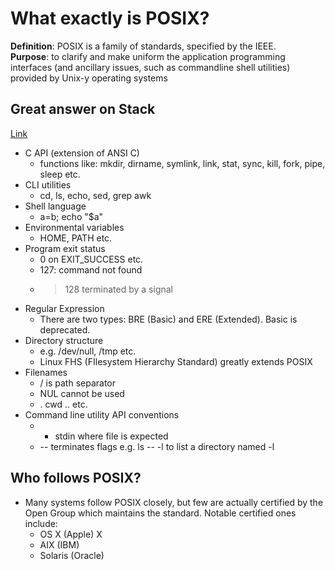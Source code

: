 # What exactly is POSIX?  
**Definition**: POSIX is a family of standards, specified by the IEEE.  
**Purpose**: to clarify and make uniform the application programming interfaces (and ancillary issues, such as commandline shell utilities) provided by Unix-y operating systems  
## Great answer on Stack 
[Link](https://stackoverflow.com/a/31865755/6708274)  
* C API (extension of ANSI C)
	* functions like: mkdir, dirname, symlink, link, stat, sync, kill, fork, pipe, sleep etc.
* CLI utilities
	* cd, ls, echo, sed, grep awk
* Shell language
	* a=b; echo "$a"
* Environmental variables
	* HOME, PATH etc.
* Program exit status
	* 0 on EXIT_SUCCESS etc.
	* 127: command not found
	* >128 terminated by a signal
* Regular Expression
	* There are two types: BRE (Basic) and ERE (Extended). Basic is deprecated. 
* Directory structure
	* e.g. /dev/null, /tmp etc.
	* Linux FHS (FIlesystem Hierarchy Standard) greatly extends POSIX
* Filenames
	* / is path separator
	* NUL cannot be used
	* . cwd .. etc.
* Command line utility API conventions
	* - stdin where file is expected
	* -- terminates flags e.g. ls -- -l to list a directory named -l
## Who follows POSIX?
* Many systems follow POSIX closely, but few are actually certified by the Open Group which maintains the standard. Notable certified ones include:
	* OS X (Apple) X 
	* AIX (IBM)
	* Solaris (Oracle)